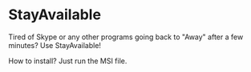 # StayAvailable
Tired of Skype or any other programs going back to "Away" after a few minutes? Use StayAvailable!

How to install?
Just run the MSI file.
